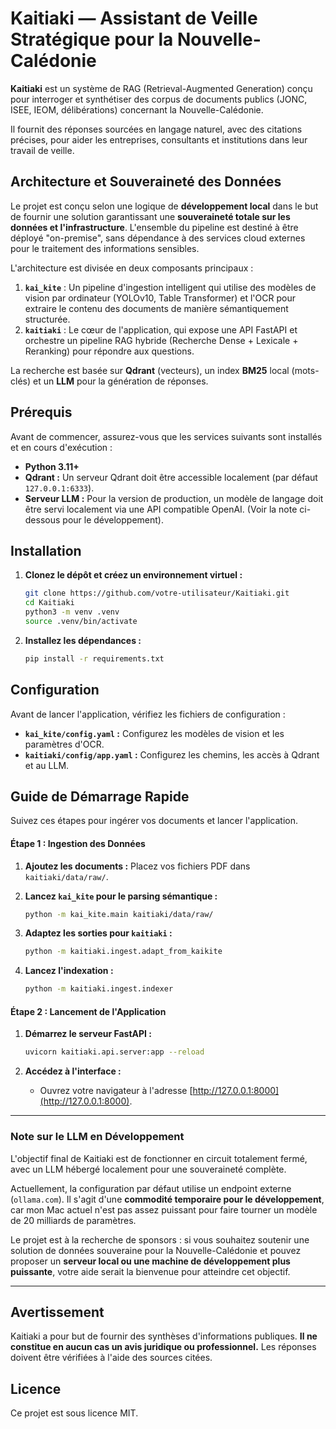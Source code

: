 # Kaitiaki — Assistant de Veille Stratégique pour la Nouvelle-Calédonie

**Kaitiaki** est un système de RAG (Retrieval-Augmented Generation) conçu pour interroger et synthétiser des corpus de documents publics (JONC, ISEE, IEOM, délibérations) concernant la Nouvelle-Calédonie.

Il fournit des réponses sourcées en langage naturel, avec des citations précises, pour aider les entreprises, consultants et institutions dans leur travail de veille.

## Architecture et Souveraineté des Données

Le projet est conçu selon une logique de **développement local** dans le but de fournir une solution garantissant une **souveraineté totale sur les données et l'infrastructure**. L'ensemble du pipeline est destiné à être déployé "on-premise", sans dépendance à des services cloud externes pour le traitement des informations sensibles.

L'architecture est divisée en deux composants principaux :

1.  **`kai_kite`** : Un pipeline d'ingestion intelligent qui utilise des modèles de vision par ordinateur (YOLOv10, Table Transformer) et l'OCR pour extraire le contenu des documents de manière sémantiquement structurée.
2.  **`kaitiaki`** : Le cœur de l'application, qui expose une API FastAPI et orchestre un pipeline RAG hybride (Recherche Dense + Lexicale + Reranking) pour répondre aux questions.

La recherche est basée sur **Qdrant** (vecteurs), un index **BM25** local (mots-clés) et un **LLM** pour la génération de réponses.

## Prérequis

Avant de commencer, assurez-vous que les services suivants sont installés et en cours d'exécution :

  * **Python 3.11+**
  * **Qdrant :** Un serveur Qdrant doit être accessible localement (par défaut `127.0.0.1:6333`).
  * **Serveur LLM :** Pour la version de production, un modèle de langage doit être servi localement via une API compatible OpenAI. (Voir la note ci-dessous pour le développement).

## Installation

1.  **Clonez le dépôt et créez un environnement virtuel :**

    ```bash
    git clone https://github.com/votre-utilisateur/Kaitiaki.git
    cd Kaitiaki
    python3 -m venv .venv
    source .venv/bin/activate
    ```

2.  **Installez les dépendances :**

    ```bash
    pip install -r requirements.txt
    ```

## Configuration

Avant de lancer l'application, vérifiez les fichiers de configuration :

  * **`kai_kite/config.yaml` :** Configurez les modèles de vision et les paramètres d'OCR.
  * **`kaitiaki/config/app.yaml` :** Configurez les chemins, les accès à Qdrant et au LLM.

## Guide de Démarrage Rapide

Suivez ces étapes pour ingérer vos documents et lancer l'application.

#### **Étape 1 : Ingestion des Données**

1.  **Ajoutez les documents :** Placez vos fichiers PDF dans `kaitiaki/data/raw/`.

2.  **Lancez `kai_kite` pour le parsing sémantique :**

    ```bash
    python -m kai_kite.main kaitiaki/data/raw/
    ```

3.  **Adaptez les sorties pour `kaitiaki` :**

    ```bash
    python -m kaitiaki.ingest.adapt_from_kaikite
    ```

4.  **Lancez l'indexation :**

    ```bash
    python -m kaitiaki.ingest.indexer
    ```

#### **Étape 2 : Lancement de l'Application**

1.  **Démarrez le serveur FastAPI :**

    ```bash
    uvicorn kaitiaki.api.server:app --reload
    ```

2.  **Accédez à l'interface :**

      * Ouvrez votre navigateur à l'adresse [http://127.0.0.1:8000](http://127.0.0.1:8000).

-----

### **Note sur le LLM en Développement**

L'objectif final de Kaitiaki est de fonctionner en circuit totalement fermé, avec un LLM hébergé localement pour une souveraineté complète.

Actuellement, la configuration par défaut utilise un endpoint externe (`ollama.com`). Il s'agit d'une **commodité temporaire pour le développement**, car mon Mac actuel n'est pas assez puissant pour faire tourner un modèle de 20 milliards de paramètres.

Le projet est à la recherche de sponsors : si vous souhaitez soutenir une solution de données souveraine pour la Nouvelle-Calédonie et pouvez proposer un **serveur local ou une machine de développement plus puissante**, votre aide serait la bienvenue pour atteindre cet objectif.

-----

## Avertissement

Kaitiaki a pour but de fournir des synthèses d'informations publiques. **Il ne constitue en aucun cas un avis juridique ou professionnel.** Les réponses doivent être vérifiées à l'aide des sources citées.

## Licence

Ce projet est sous licence MIT.